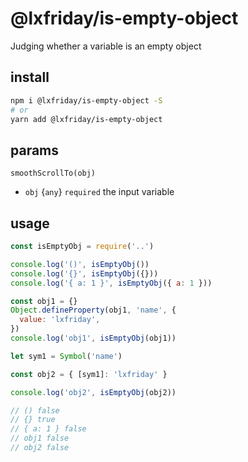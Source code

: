# @lxfriday/is-empty-object

Judging whether a variable is an empty object

## install

```bash
npm i @lxfriday/is-empty-object -S
# or
yarn add @lxfriday/is-empty-object
```

## params
`smoothScrollTo(obj)`

- `obj` {`any`} `required` the input variable

## usage

```javascript
const isEmptyObj = require('..')

console.log('()', isEmptyObj())
console.log('{}', isEmptyObj({}))
console.log('{ a: 1 }', isEmptyObj({ a: 1 }))

const obj1 = {}
Object.defineProperty(obj1, 'name', {
  value: 'lxfriday',
})
console.log('obj1', isEmptyObj(obj1))

let sym1 = Symbol('name')

const obj2 = { [sym1]: 'lxfriday' }

console.log('obj2', isEmptyObj(obj2))

// () false
// {} true
// { a: 1 } false
// obj1 false
// obj2 false
```


